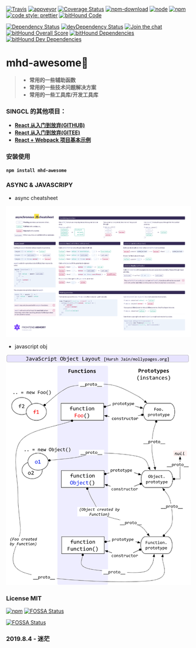 [![Travis][mhd-awesome-travis-badge]][mhd-awesome-travis-url]
[![appveyor][mhd-awesome-appveyor-badge]][mhd-awesome-url]
[![Coverage Status][mhd-awesome-coverage-badge2]][mhd-awesome-coverage-url]
[![npm-download][mhd-awesome-dt-badge]][mhd-awesome-url]
[![node][mhd-awesome-node-badge]][mhd-awesome-url]
[![npm][mhd-awesome-npm-badge]][mhd-awesome-url]
[![code style: prettier][mhd-awesome-prettier-badge]][mhd-awesome-prettier-url]
[![bitHound Code](https://www.bithound.io/github/singcl/mhd-awesome/badges/code.svg)](https://www.bithound.io/github/singcl/mhd-awesome)

[![Dependency Status][mhd-awesome-dep-badge]][mhd-awesome-dep-url]
[![devDependency Status][mhd-awesome-devdep-badge]][mhd-awesome-devdep-url]
[![Join the chat][mhd-awesome-chat-badge]][mhd-awesome-chat-url]
[![bitHound Overall Score](https://www.bithound.io/github/singcl/mhd-awesome/badges/score.svg)](https://www.bithound.io/github/singcl/mhd-awesome)
[![bitHound Dependencies](https://www.bithound.io/github/singcl/mhd-awesome/badges/dependencies.svg)](https://www.bithound.io/github/singcl/mhd-awesome/master/dependencies/npm)
[![bitHound Dev Dependencies](https://www.bithound.io/github/singcl/mhd-awesome/badges/devDependencies.svg)](https://www.bithound.io/github/singcl/mhd-awesome/master/dependencies/npm)

# mhd-awesome🎉

> -   **常用的一些辅助函数**
> -   **常用的一些技术问题解决方案**
> -   **常用的一些工具库/开发工具库**

### SINGCL 的其他项目：

-   **[React 从入门到放弃(GITHUB)](https://github.com/singcl/mhd-react)**
-   **[React 从入门到放弃(GITEE)](https://gitee.com/singcl/mhd-react)**
-   **[React + Webpack 项目基本示例](https://github.com/singcl/react-base-app)**

### 安装使用

**`npm install mhd-awesome`**

### ASYNC & JAVASCRIPY

-   async cheatsheet

![async](./src/img/async-cheatsheet.png)

-   javascript obj

![obj](./src/img/jsobj_full.jpg)

### License MIT

[![npm][mhd-awesome-lic-badge]][mhd-awesome-url]
[![FOSSA Status](https://app.fossa.io/api/projects/git%2Bgithub.com%2Fsingcl%2Fmhd-awesome.svg?type=shield)](https://app.fossa.io/projects/git%2Bgithub.com%2Fsingcl%2Fmhd-awesome?ref=badge_shield)

[mhd-awesome-url]: https://www.npmjs.com/package/mhd-awesome
[mhd-awesome-travis-badge]: https://img.shields.io/travis/singcl/mhd-awesome.svg?style=flat-square
[mhd-awesome-travis-url]: https://travis-ci.org/singcl/mhd-awesome
[mhd-awesome-dep-badge]: https://david-dm.org/singcl/mhd-awesome/status.svg?style=flat-square
[mhd-awesome-dep-url]: https://david-dm.org/singcl/mhd-awesome#info=Dependencies
[mhd-awesome-devdep-badge]: https://david-dm.org/singcl/mhd-awesome/dev-status.svg?style=flat-square
[mhd-awesome-devdep-url]: https://david-dm.org/singcl/mhd-awesome#info=devDependencies
[mhd-awesome-node-badge]: https://img.shields.io/node/v/mhd-awesome/latest.svg?style=flat-square
[mhd-awesome-npm-badge]: https://img.shields.io/npm/v/mhd-awesome.svg?style=flat-square
[mhd-awesome-dt-badge]: https://img.shields.io/npm/dt/mhd-awesome.svg?style=flat-square
[mhd-awesome-coverage-badge]: https://coveralls.io/repos/github/singcl/mhd-awesome/badge.svg
[mhd-awesome-coverage-badge2]: https://img.shields.io/coveralls/github/singcl/mhd-awesome/master.svg?style=flat-square
[mhd-awesome-coverage-url]: https://coveralls.io/github/singcl/mhd-awesome
[mhd-awesome-prettier-badge]: https://img.shields.io/badge/code_style-prettier-6f42c1.svg?style=flat-square
[mhd-awesome-prettier-url]: https://github.com/prettier/prettier
[mhd-awesome-chat-badge]: https://badges.gitter.im/Join%20Chat.svg
[mhd-awesome-chat-url]: https://gitter.im/singcl/mhd-awesome
[mhd-awesome-lic-badge]: https://img.shields.io/npm/l/mhd-awesome.svg?style=flat-square
[mhd-awesome-appveyor-badge]: https://ci.appveyor.com/api/projects/status/github/singcl/mhd-awesome?branch=master&svg=true

[![FOSSA Status](https://app.fossa.io/api/projects/git%2Bgithub.com%2Fsingcl%2Fmhd-awesome.svg?type=large)](https://app.fossa.io/projects/git%2Bgithub.com%2Fsingcl%2Fmhd-awesome?ref=badge_large)

### 2019.8.4 - 迷茫
